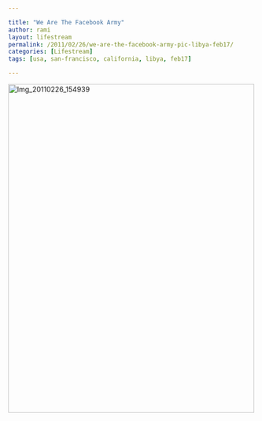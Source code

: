 ```yaml
---

title: "We Are The Facebook Army"
author: rami
layout: lifestream 
permalink: /2011/02/26/we-are-the-facebook-army-pic-libya-feb17/
categories: [Lifestream]
tags: [usa, san-francisco, california, libya, feb17]

---
```


<div class='p_embed p_image_embed'>
  <a href="http://139.59.20.41/wp-content/uploads/2011/12/img_20110226_154939-scaled-1000.jpg"><img alt="Img_20110226_154939" height="667" src="http://139.59.20.41/wp-content/uploads/2011/12/img_20110226_154939-scaled-1000.jpg?w=225" width="500" /></a>
</div>
